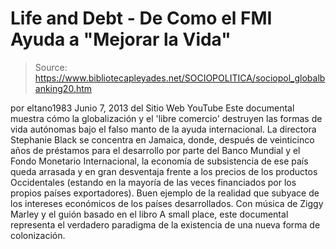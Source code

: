 # Life and Debt - De Como el FMI Ayuda a "Mejorar la Vida"

> Source: https://www.bibliotecapleyades.net/SOCIOPOLITICA/sociopol_globalbanking20.htm

por
eltano1983
Junio 7, 2013
del Sitio Web
YouTube
Este documental muestra cómo
la globalización y
el 'libre comercio' destruyen las formas de vida autónomas bajo el falso manto
de la ayuda internacional.
La directora Stephanie Black se concentra en Jamaica, donde, después de
veinticinco años de préstamos para el desarrollo por parte
del Banco Mundial
y el Fondo Monetario Internacional, la economía de subsistencia de ese país
queda arrasada y en gran desventaja frente a los precios de los productos
Occidentales (estando en la mayoría de las veces financiados por los propios
países exportadores).
Buen ejemplo de la realidad que subyace de los intereses económicos de los
países desarrollados.
Con música de Ziggy Marley y el guión basado en el
libro A small place, este documental representa el verdadero paradigma de
la existencia de una nueva forma de colonización.
